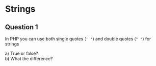 Strings
=================================

Question 1
----------

In PHP you can use both single quotes (`' '`) and double quotes (`" "`) for strings

a) True or false?  
b) What the difference?
